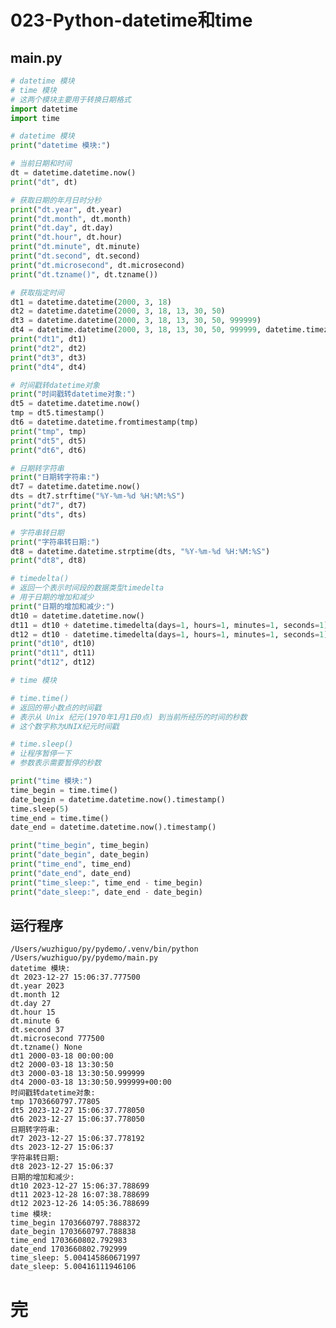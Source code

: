 # 023-Python-datetime和time

## main.py

```python
# datetime 模块
# time 模块
# 这两个模块主要用于转换日期格式
import datetime
import time

# datetime 模块
print("datetime 模块:")

# 当前日期和时间
dt = datetime.datetime.now()
print("dt", dt)

# 获取日期的年月日时分秒
print("dt.year", dt.year)
print("dt.month", dt.month)
print("dt.day", dt.day)
print("dt.hour", dt.hour)
print("dt.minute", dt.minute)
print("dt.second", dt.second)
print("dt.microsecond", dt.microsecond)
print("dt.tzname()", dt.tzname())

# 获取指定时间
dt1 = datetime.datetime(2000, 3, 18)
dt2 = datetime.datetime(2000, 3, 18, 13, 30, 50)
dt3 = datetime.datetime(2000, 3, 18, 13, 30, 50, 999999)
dt4 = datetime.datetime(2000, 3, 18, 13, 30, 50, 999999, datetime.timezone.utc)
print("dt1", dt1)
print("dt2", dt2)
print("dt3", dt3)
print("dt4", dt4)

# 时间戳转datetime对象
print("时间戳转datetime对象:")
dt5 = datetime.datetime.now()
tmp = dt5.timestamp()
dt6 = datetime.datetime.fromtimestamp(tmp)
print("tmp", tmp)
print("dt5", dt5)
print("dt6", dt6)

# 日期转字符串
print("日期转字符串:")
dt7 = datetime.datetime.now()
dts = dt7.strftime("%Y-%m-%d %H:%M:%S")
print("dt7", dt7)
print("dts", dts)

# 字符串转日期
print("字符串转日期:")
dt8 = datetime.datetime.strptime(dts, "%Y-%m-%d %H:%M:%S")
print("dt8", dt8)

# timedelta()
# 返回一个表示时间段的数据类型timedelta
# 用于日期的增加和减少
print("日期的增加和减少:")
dt10 = datetime.datetime.now()
dt11 = dt10 + datetime.timedelta(days=1, hours=1, minutes=1, seconds=1)
dt12 = dt10 - datetime.timedelta(days=1, hours=1, minutes=1, seconds=1)
print("dt10", dt10)
print("dt11", dt11)
print("dt12", dt12)

# time 模块

# time.time()
# 返回的带小数点的时间戳
# 表示从 Unix 纪元(1970年1月1日0点) 到当前所经历的时间的秒数
# 这个数字称为UNIX纪元时间戳

# time.sleep()
# 让程序暂停一下
# 参数表示需要暂停的秒数

print("time 模块:")
time_begin = time.time()
date_begin = datetime.datetime.now().timestamp()
time.sleep(5)
time_end = time.time()
date_end = datetime.datetime.now().timestamp()

print("time_begin", time_begin)
print("date_begin", date_begin)
print("time_end", time_end)
print("date_end", date_end)
print("time_sleep:", time_end - time_begin)
print("date_sleep:", date_end - date_begin)

```

## 运行程序

    /Users/wuzhiguo/py/pydemo/.venv/bin/python /Users/wuzhiguo/py/pydemo/main.py 
    datetime 模块:
    dt 2023-12-27 15:06:37.777500
    dt.year 2023
    dt.month 12
    dt.day 27
    dt.hour 15
    dt.minute 6
    dt.second 37
    dt.microsecond 777500
    dt.tzname() None
    dt1 2000-03-18 00:00:00
    dt2 2000-03-18 13:30:50
    dt3 2000-03-18 13:30:50.999999
    dt4 2000-03-18 13:30:50.999999+00:00
    时间戳转datetime对象:
    tmp 1703660797.77805
    dt5 2023-12-27 15:06:37.778050
    dt6 2023-12-27 15:06:37.778050
    日期转字符串:
    dt7 2023-12-27 15:06:37.778192
    dts 2023-12-27 15:06:37
    字符串转日期:
    dt8 2023-12-27 15:06:37
    日期的增加和减少:
    dt10 2023-12-27 15:06:37.788699
    dt11 2023-12-28 16:07:38.788699
    dt12 2023-12-26 14:05:36.788699
    time 模块:
    time_begin 1703660797.7888372
    date_begin 1703660797.788838
    time_end 1703660802.792983
    date_end 1703660802.792999
    time_sleep: 5.004145860671997
    date_sleep: 5.00416111946106


# 完
